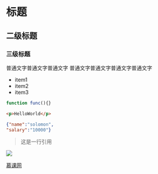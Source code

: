 # 标题

## 二级标题

### 三级标题

普通文字普通文字普通文字
普通文字普通文字普通文字普通文字

- item1
- item2
- item3

```js
function func(){}
```

```html
<p>HelloWorld</p>
```

```json
{"name":"solomon",
"salary":"10000"}
```

> 这是一行引用

![](https://tencent-1258157820.cos.ap-guangzhou.myqcloud.com/uPic/SDfbYj.jpg)

[慕课网](https://www.baidu.com)